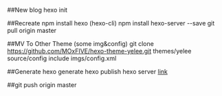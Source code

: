 ##New blog
hexo init

##Recreate
npm install hexo  (hexo-cli)
npm install hexo-server --save
git pull origin master

##MV To Other Theme (some img&config) 
git clone https://github.com/MOxFIVE/hexo-theme-yelee.git themes/yelee
source/config include imgs/config.xml

##Generate
hexo generate
hexo publish
hexo server [link](http://localhost:4000/)


##git push origin master 

[hexo doc]: https://hexo.io/docs/server.html
[hexo theme yelee]: https://github.com/MOxFIVE/hexo-theme-yelee
[hexo theme next]:  https://github.com/iissnan/hexo-theme-next
